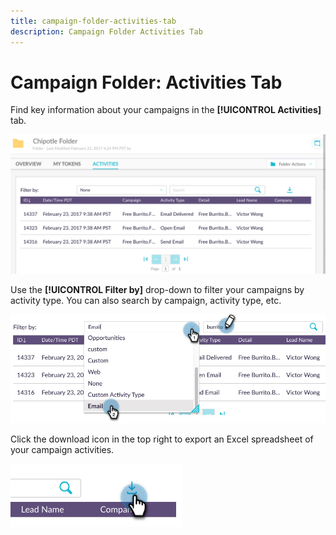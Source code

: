 ```yaml
---
title: campaign-folder-activities-tab
description: Campaign Folder Activities Tab 
---
```


# Campaign Folder: Activities Tab

Find key information about your campaigns in the **[!UICONTROL Activities]** tab.

   ![Image One](/help/sky/assets/campaign-folders/campaign-folder-activities-tab/campaign-folder-activities-tab-1.png)

Use the **[!UICONTROL Filter by]** drop-down to filter your campaigns by activity type. You can also search by campaign, activity type, etc.

   ![Image Two](/help/sky/assets/campaign-folders/campaign-folder-activities-tab/campaign-folder-activities-tab-2.png)

Click the download icon in the top right to export an Excel spreadsheet of your campaign activities.

   ![Image Three](/help/sky/assets/campaign-folders/campaign-folder-activities-tab/campaign-folder-activities-tab-3.png)
